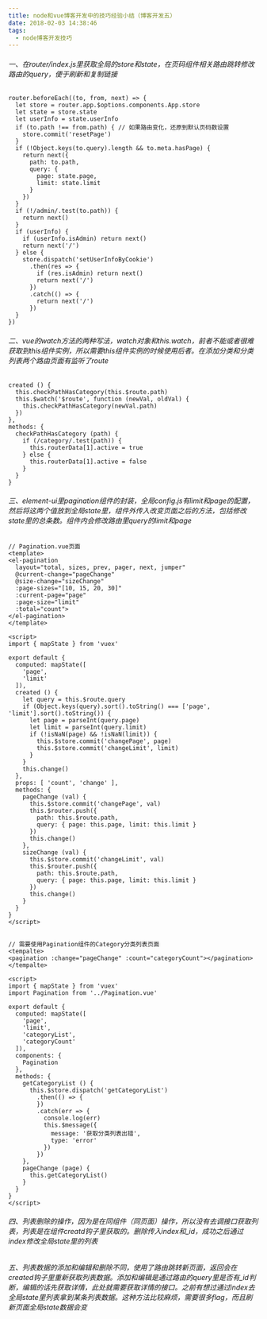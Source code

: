 ```yaml
---
title: node和vue博客开发中的技巧经验小结（博客开发五）
date: 2018-02-03 14:38:46
tags:
  - node博客开发技巧
---
```

###### 一、在router/index.js里获取全局的store和state，在页码组件相关路由跳转修改路由的query，便于刷新和复制链接
```
router.beforeEach((to, from, next) => {
  let store = router.app.$options.components.App.store
  let state = store.state
  let userInfo = state.userInfo
  if (to.path !== from.path) { // 如果路由变化，还原到默认页码数设置
    store.commit('resetPage')
  }
  if (!Object.keys(to.query).length && to.meta.hasPage) {
    return next({
      path: to.path,
      query: {
        page: state.page,
        limit: state.limit
      }
    })
  }
  if (!/admin/.test(to.path)) {
    return next()
  }
  if (userInfo) {
    if (userInfo.isAdmin) return next()
    return next('/')
  } else {
    store.dispatch('setUserInfoByCookie')
      .then(res => {
        if (res.isAdmin) return next()
        return next('/')
      })
      .catch(() => {
        return next('/')
      })
  }
})
```
###### 二、vue的watch方法的两种写法，watch对象和this.$watch，前者不能或者很难获取到this组件实例，所以需要this组件实例的时候使用后者。在添加分类和分类列表两个路由页面有监听了$route
```
created () {
  this.checkPathHasCategory(this.$route.path)
  this.$watch('$route', function (newVal, oldVal) {
    this.checkPathHasCategory(newVal.path)
  })
},
methods: {
  checkPathHasCategory (path) {
    if (/category/.test(path)) {
      this.routerData[1].active = true
    } else {
      this.routerData[1].active = false
    }
  }
}
```
###### 三、element-ui里pagination组件的封装，全局config.js有limit和page的配置，然后将这两个值放到全局state里，组件外传入改变页面之后的方法，包括修改state里的总条数。组件内会修改路由里query的limit和page
```
// Pagination.vue页面
<template>
<el-pagination
  layout="total, sizes, prev, pager, next, jumper"
  @current-change="pageChange"
  @size-change="sizeChange"
  :page-sizes="[10, 15, 20, 30]"
  :current-page="page"
  :page-size="limit"
  :total="count">
</el-pagination>
</template>

<script>
import { mapState } from 'vuex'

export default {
  computed: mapState([
    'page',
    'limit'
  ]),
  created () {
    let query = this.$route.query
    if (Object.keys(query).sort().toString() === ['page', 'limit'].sort().toString()) {
      let page = parseInt(query.page)
      let limit = parseInt(query.limit)
      if (!isNaN(page) && !isNaN(limit)) {
        this.$store.commit('changePage', page)
        this.$store.commit('changeLimit', limit)
      }
    }
    this.change()
  },
  props: [ 'count', 'change' ],
  methods: {
    pageChange (val) {
      this.$store.commit('changePage', val)
      this.$router.push({
        path: this.$route.path,
        query: { page: this.page, limit: this.limit }
      })
      this.change()
    },
    sizeChange (val) {
      this.$store.commit('changeLimit', val)
      this.$router.push({
        path: this.$route.path,
        query: { page: this.page, limit: this.limit }
      })
      this.change()
    }
  }
}
</script>


// 需要使用Pagination组件的Category分类列表页面
<tempalte>
<pagination :change="pageChange" :count="categoryCount"></pagination>
</tempalte>

<script>
import { mapState } from 'vuex'
import Pagination from '../Pagination.vue'

export default {
  computed: mapState([
    'page',
    'limit',
    'categoryList',
    'categoryCount'
  ]),
  components: {
    Pagination
  },
  methods: {
    getCategoryList () {
      this.$store.dispatch('getCategoryList')
        .then(() => {
        })
        .catch(err => {
          console.log(err)
          this.$message({
            message: '获取分类列表出错',
            type: 'error'
          })
        })
    },
    pageChange (page) {
      this.getCategoryList()
    }
  }
}
</script>
```
###### 四、列表删除的操作，因为是在同组件（同页面）操作，所以没有去调接口获取列表，列表是在组件creatd钩子里获取的。删除传入index和_id，成功之后通过index修改全局state里的列表
###### 五、列表数据的添加和编辑和删除不同，使用了路由跳转新页面，返回会在created钩子里重新获取列表数据。添加和编辑是通过路由的query里是否有_id判断，编辑的话先获取详情，此处就需要获取详情的接口。之前有想过通过index去全局state里列表拿到某条列表数据。这种方法比较麻烦，需要很多flag，而且刷新页面全局state数据会变
